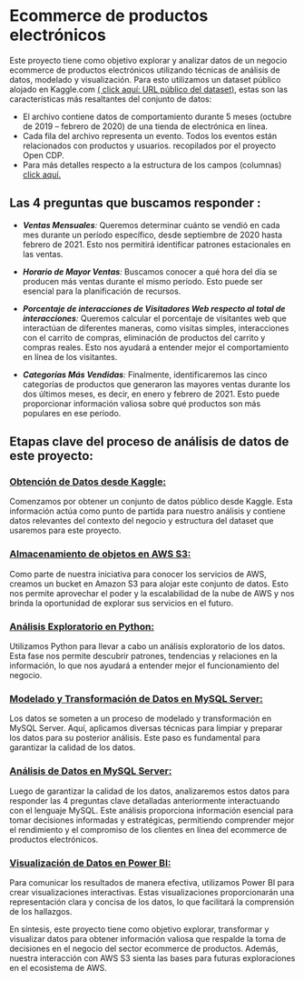 # Ecommerce de productos electrónicos
Este proyecto tiene como objetivo explorar y analizar datos de un negocio ecommerce de productos electrónicos utilizando técnicas de análisis de datos, modelado y visualización. Para esto utilizamos un dataset público alojado en Kaggle.com [( click aquí: URL público del dataset)](https://www.kaggle.com/datasets/mkechinov/ecommerce-events-history-in-electronics-store), estas son las características más resaltantes del conjunto de datos: 
- El archivo contiene datos de comportamiento durante 5 meses (octubre de 2019 – febrero de 2020) de una tienda de electrónica en línea. 
- Cada fila del archivo representa un evento. Todos los eventos están relacionados con productos y usuarios. recopilados por el proyecto Open CDP. 
- Para más detalles respecto a la estructura de los campos (columnas) [click aquí.](https://www.kaggle.com/datasets/mkechinov/ecommerce-events-history-in-electronics-store)

## Las 4 preguntas que buscamos responder :

- _**Ventas Mensuales**:_
  Queremos determinar cuánto se vendió en cada mes durante un período específico, desde septiembre de 2020 hasta febrero de 2021. Esto nos permitirá identificar patrones estacionales en las ventas.

- _**Horario de Mayor Ventas**:_
  Buscamos conocer a qué hora del día se producen más ventas durante el mismo período. Esto puede ser esencial para la planificación de recursos.

- _**Porcentaje de interacciones de Visitadores Web respecto al total de interacciones**:_
  Queremos calcular el porcentaje de visitantes web que interactúan de diferentes maneras, como visitas simples, interacciones con el carrito de compras, eliminación de productos del carrito y compras reales. Esto nos ayudará a entender mejor el comportamiento en línea de los visitantes.

- _**Categorías Más Vendidas**:_
Finalmente, identificaremos las cinco categorías de productos que generaron las mayores ventas durante los dos últimos meses, es decir, en enero y febrero de 2021. Esto puede proporcionar información valiosa sobre qué productos son más populares en ese período.
  
## Etapas clave del proceso de análisis de datos de este proyecto:
### [Obtención de Datos desde Kaggle:](https://www.kaggle.com/datasets/mkechinov/ecommerce-events-history-in-electronics-store) 
Comenzamos por obtener un conjunto de datos público desde Kaggle. Esta información actúa como punto de partida para nuestro análisis y contiene datos relevantes del contexto del negocio y estructura del dataset que usaremos para este proyecto.

### [Almacenamiento de objetos en AWS S3:](Almacenamiento_de_objetos_AWS_S3.md) 
Como parte de nuestra iniciativa para conocer los servicios de AWS, creamos un bucket en Amazon S3 para alojar este conjunto de datos. Esto nos permite aprovechar el poder y la escalabilidad de la nube de AWS y nos brinda la oportunidad de explorar sus servicios en el futuro.

### [Análisis Exploratorio en Python:](Analisis_exploratorio.ipynb)
Utilizamos Python para llevar a cabo un análisis exploratorio de los datos. Esta fase nos permite descubrir patrones, tendencias y relaciones en la información, lo que nos ayudará a entender mejor el funcionamiento del negocio.

### [Modelado y Transformación de Datos en MySQL Server:](Modelado_y_Transformación_de_Datos_en_MySQL_server.pdf)
Los datos se someten a un proceso de modelado y transformación en MySQL Server. Aquí, aplicamos diversas técnicas para limpiar y preparar los datos para su posterior análisis. Este paso es fundamental para garantizar la calidad de los datos.

### [Análisis de Datos en MySQL Server: ](https://drive.google.com/file/d/1L8pMLmr9CMX1DoMX4A0DS7evLv7hLKvK/view?usp=sharing)
Luego de garantizar la calidad de los datos, analizaremos estos datos para responder las 4 preguntas clave detalladas anteriormente interactuando con el lenguaje MySQL. Este análisis proporciona información esencial para tomar decisiones informadas y estratégicas, permitiendo comprender mejor el rendimiento y el compromiso de los clientes en línea del ecommerce de productos electrónicos.

### [Visualización de Datos en Power BI:](https://www.novypro.com/project/resultados-del-proyecto-ecommerce-de-productos-electronicos-power-bi)
Para comunicar los resultados de manera efectiva, utilizamos Power BI para crear visualizaciones interactivas. Estas visualizaciones proporcionarán una representación clara y concisa de los datos, lo que facilitará la comprensión de los hallazgos.


En síntesis, este proyecto tiene como objetivo explorar, transformar y visualizar datos para obtener información valiosa que respalde la toma de decisiones en el negocio del sector ecommerce de productos. Además, nuestra interacción con AWS S3 sienta las bases para futuras exploraciones en el ecosistema de AWS.

